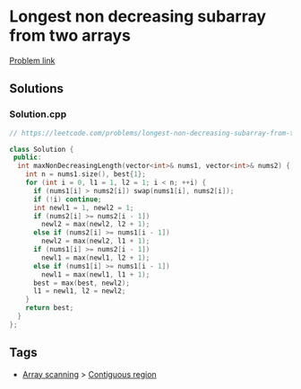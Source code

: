 # Longest non decreasing subarray from two arrays

[Problem link](https://leetcode.com/problems/longest-non-decreasing-subarray-from-two-arrays/)

## Solutions


### Solution.cpp
```cpp
// https://leetcode.com/problems/longest-non-decreasing-subarray-from-two-arrays/

class Solution {
 public:
  int maxNonDecreasingLength(vector<int>& nums1, vector<int>& nums2) {
    int n = nums1.size(), best{1};
    for (int i = 0, l1 = 1, l2 = 1; i < n; ++i) {
      if (nums1[i] > nums2[i]) swap(nums1[i], nums2[i]);
      if (!i) continue;
      int newl1 = 1, newl2 = 1;
      if (nums2[i] >= nums2[i - 1])
        newl2 = max(newl2, l2 + 1);
      else if (nums2[i] >= nums1[i - 1])
        newl2 = max(newl2, l1 + 1);
      if (nums1[i] >= nums2[i - 1])
        newl1 = max(newl1, l2 + 1);
      else if (nums1[i] >= nums1[i - 1])
        newl1 = max(newl1, l1 + 1);
      best = max(best, newl2);
      l1 = newl1, l2 = newl2;
    }
    return best;
  }
};
```
## Tags

* [Array scanning](/Collections/array-scanning.md#array-scanning) > [Contiguous region](/Collections/array-scanning.md#contiguous-region)
